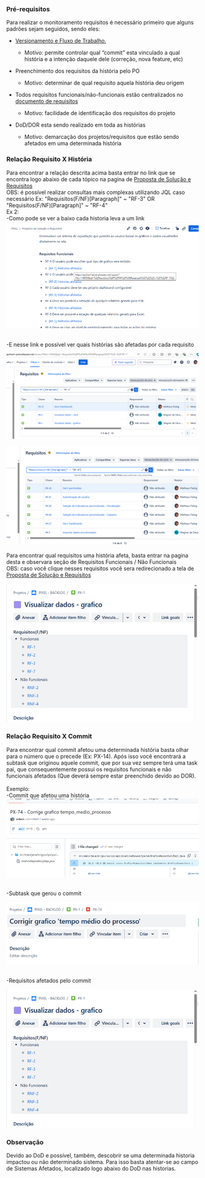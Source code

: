 ### Pré-requisitos
Para realizar o monitoramento requisitos é necessário primeiro que alguns padrões sejam seguidos, sendo eles:
   <ul>
      <li>
         <a href="https://github.com/api-5-sem/api-documentation/blob/main/devops/Versionamento_E_FluxoTrabalho.md">Versionamento e Fluxo de Trabalho.</a>  
      </li>
      <ul>
         <li>Motivo: permite controlar qual “commit” esta vinculado a qual história e a intenção daquele dele (correção, nova feature, etc)</li>
      </ul>
   </ul>   
   <ul>
      <li>Preenchimento dos requisitos da história pelo PO</li>
      <ul>
         <li>Motivo: determinar de qual requisito aquela história deu origem </li>
      </ul>
   </ul>
   <ul>
      <li>Todos requisitos funcionais/não-funcionais estão centralizados no <a href="#">documento de requisitos</a></li>
      <ul>
         <li>Motivo: facilidade de identificação dos requisitos do projeto</li>
      </ul>
   </ul>
   <ul>
      <li>DoD/DOR esta sendo realizado em toda as histórias</li>
      <ul>
         <li>Motivo: demarcação dos projetos/requisitos que estão sendo afetados em uma determinada história</li>
      </ul>
   </ul>

### Relação Requisito X História
Para encontrar a relação descrita acima basta entrar no link que se encontra logo abaixo de cada tópico na pagina de <a href="#">Proposta de Solução e Requisitos</a>  
OBS: é possível realizar consultas mais complexas utilizando JQL caso necessário
Ex: "Requisitos(F/NF)[Paragraph]" ~ "RF-3" OR "Requisitos(F/NF)[Paragraph]" ~ "RF-4"
<br>
Ex 2:
<br>
-Como pode se ver a baixo cada historia leva a um link
![](https://github.com/api-5-sem/api-documentation/blob/main/assets/DEVOPS/DEVOPS_PAGINA_REQUISITOS.png)

<br>
-E nesse link e possível ver quais histórias são afetadas por cada requisito

![](https://github.com/api-5-sem/api-documentation/blob/main/assets/DEVOPS/DEVOPS_PAGINA_FILTRO1.png)
<br>

![](https://github.com/api-5-sem/api-documentation/blob/main/assets/DEVOPS/DEVOPS_PAGINA_FILTRO2.png)
<br>
<br>
Para encontrar qual requisitos uma história afeta, basta entrar na pagina desta e observara seção de Requisitos Funcionais / Não Funcionais <br>
OBS: caso você clique nesses requisitos você sera redirecionado a tela de <a href="#">Proposta de Solução e Requisitos</a>  

![](https://github.com/api-5-sem/api-documentation/blob/main/assets/DEVOPS/DEVOPS_HISTORIA_JIRA.png)
 
### Relação Requisito X Commit
Para encontrar qual commit afetou uma determinada história basta olhar para o número que o precede (Ex: PX-14). Após isso você encontrará a subtask que originou aquele commit, que por sua vez sempre terá uma task pai, que consequentemente possui os requisitos funcionais e não funcionais afetados (Que deverá sempre estar preenchido devido ao DOR).
<br>
<br>
Exemplo:
<br>
-Commit que afetou uma história
![](https://github.com/api-5-sem/api-documentation/blob/main/assets/DEVOPS/DEVOPS_SUBCOMMIT_GIT.png)

<br>
-Subtask que gerou o commit

![](https://github.com/api-5-sem/api-documentation/blob/main/assets/DEVOPS/DEVOPS_SUBCOMMIT_JIRA.png)

<br>
-Requisitos afetados pelo commit

![](https://github.com/api-5-sem/api-documentation/blob/main/assets/DEVOPS/DEVOPS_HISTORIA_JIRA.png)

### Observação
Devido ao DoD e possível, também, descobrir se uma determinada historia impactou ou não determinado sistema. Para isso basta atentar-se ao campo de Sistemas Afetados, localizado logo abaixo do DoD nas historias.
